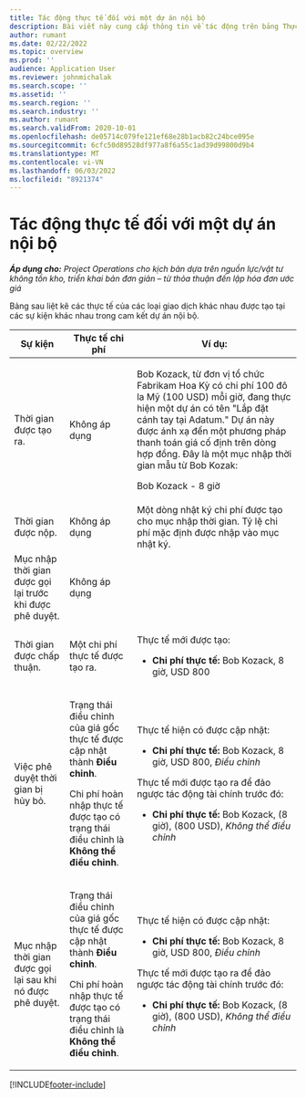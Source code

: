 ```yaml
---
title: Tác động thực tế đối với một dự án nội bộ
description: Bài viết này cung cấp thông tin về tác động trên bảng Thực tế tại các sự kiện khác nhau đối với một dự án nội bộ trong Microsoft Dynamics 365 Project Operations.
author: rumant
ms.date: 02/22/2022
ms.topic: overview
ms.prod: ''
audience: Application User
ms.reviewer: johnmichalak
ms.search.scope: ''
ms.assetid: ''
ms.search.region: ''
ms.search.industry: ''
ms.author: rumant
ms.search.validFrom: 2020-10-01
ms.openlocfilehash: de05714c079fe121ef68e28b1acb82c24bce095e
ms.sourcegitcommit: 6cfc50d89528df977a8f6a55c1ad39d99800d9b4
ms.translationtype: MT
ms.contentlocale: vi-VN
ms.lasthandoff: 06/03/2022
ms.locfileid: "8921374"
---
```

# <a name="actuals-impact-for-an-internal-project"></a>Tác động thực tế đối với một dự án nội bộ

_**Áp dụng cho:** Project Operations cho kịch bản dựa trên nguồn lực/vật tư không tồn kho, triển khai bản đơn giản – từ thỏa thuận đến lập hóa đơn ước giá_

Bảng sau liệt kê các thực tế của các loại giao dịch khác nhau được tạo tại các sự kiện khác nhau trong cam kết dự án nội bộ.

| Sự kiện | Thực tế chi phí | Ví dụ: |
|---|---|---|
| Thời gian được tạo ra. | Không áp dụng | <p>Bob Kozack, từ đơn vị tổ chức Fabrikam Hoa Kỳ có chi phí 100 đô la Mỹ (100 USD) mỗi giờ, đang thực hiện một dự án có tên "Lắp đặt cánh tay tại Adatum." Dự án này được ánh xạ đến một phương pháp thanh toán giá cố định trên dòng hợp đồng. Đây là một mục nhập thời gian mẫu từ Bob Kozak:</p><p>Bob Kozack - 8 giờ</p> |
| Thời gian được nộp. | Không áp dụng | Một dòng nhật ký chi phí được tạo cho mục nhập thời gian. Tỷ lệ chi phí mặc định được nhập vào mục nhật ký. |
| Mục nhập thời gian được gọi lại trước khi được phê duyệt. | Không áp dụng | |
| Thời gian được chấp thuận. | Một chi phí thực tế được tạo ra. | <p>Thực tế mới được tạo:</p><ul><li>**Chi phí thực tế:** Bob Kozack, 8 giờ, USD 800</li></ul> |
| Việc phê duyệt thời gian bị hủy bỏ. | <p>Trạng thái điều chỉnh của giá gốc thực tế được cập nhật thành **Điều chỉnh**.</p><p>Chi phí hoàn nhập thực tế được tạo có trạng thái điều chỉnh là **Không thể điều chỉnh**.</p> | <p>Thực tế hiện có được cập nhật:</p><ul><li>**Chi phí thực tế:** Bob Kozack, 8 giờ, USD 800, *Điều chỉnh*</li></ul><p>Thực tế mới được tạo ra để đảo ngược tác động tài chính trước đó:</p><ul><li>**Chi phí thực tế:** Bob Kozack, (8 giờ), (800 USD), *Không thể điều chỉnh*</li></ul> |
| Mục nhập thời gian được gọi lại sau khi nó được phê duyệt. | <p>Trạng thái điều chỉnh của giá gốc thực tế được cập nhật thành **Điều chỉnh**.</p><p>Chi phí hoàn nhập thực tế được tạo có trạng thái điều chỉnh là **Không thể điều chỉnh**.</p> | <p>Thực tế hiện có được cập nhật:</p><ul><li>**Chi phí thực tế:** Bob Kozack, 8 giờ, USD 800, *Điều chỉnh*</li></ul><p>Thực tế mới được tạo ra để đảo ngược tác động tài chính trước đó:</p><ul><li>**Chi phí thực tế:** Bob Kozack, (8 giờ), (800 USD), *Không thể điều chỉnh*</li></ul> |

[!INCLUDE[footer-include](../includes/footer-banner.md)]
